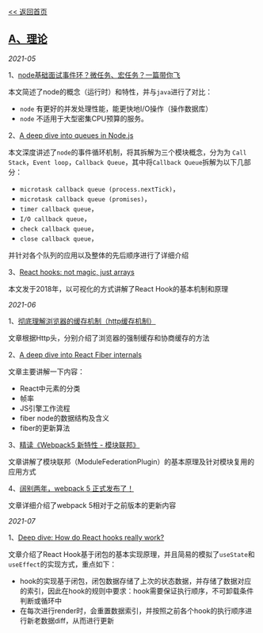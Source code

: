 [<< 返回首页](https://wolf-wolf.github.io/blog_record)

## [A、理论](https://wolf-wolf.github.io/blog_record/article/a_theory/index)

*2021-05*

1、[node基础面试事件环？微任务、宏任务？一篇带你飞](https://blog.csdn.net/eeewwwddd/article/details/80862682)

本文简述了node的概念（运行时）和特性，并与`java`进行了对比：
 - `node` 有更好的并发处理性能，能更快地I/O操作（操作数据库）
 - `node` 不适用于大型密集CPU预算的服务。

2、[A deep dive into queues in Node.js](https://blog.logrocket.com/a-deep-dive-into-queues-in-node-js/)

本文深度讲述了`node`的事件循环机制，将其拆解为三个模块概念，分为为 `Call Stack`，`Event loop`，`Callback Queue`，其中将`Callback Queue`拆解为以下几部分：
 - `microtask callback queue (process.nextTick)`，
 - `microtask callback queue (promises)`，
 - `timer callback queue`，
 - `I/O callback queue`，
 - `check callback queue`，
 - `close callback queue`，

并针对各个队列的应用以及整体的先后顺序进行了详细介绍

3、[React hooks: not magic, just arrays](https://medium.com/@ryardley/react-hooks-not-magic-just-arrays-cd4f1857236e)

本文发于2018年，以可视化的方式讲解了React Hook的基本机制和原理

*2021-06*

1、[彻底理解浏览器的缓存机制（http缓存机制）](https://www.cnblogs.com/chengxs/p/10396066.html)

文章根据Http头，分别介绍了浏览器的强制缓存和协商缓存的方法

2、[A deep dive into React Fiber internals](https://blog.logrocket.com/deep-dive-into-react-fiber-internals/)

文章主要讲解一下内容：

- React中元素的分类
- 帧率
- JS引擎工作流程
- fiber node的数据结构及含义
- fiber的更新算法

3、[精读《Webpack5 新特性 - 模块联邦》](https://zhuanlan.zhihu.com/p/115403616)

文章讲解了模块联邦（ModuleFederationPlugin）的基本原理及针对模块复用的应用方式

4、[阔别两年，webpack 5 正式发布了！](https://juejin.cn/post/6882663278712094727)

文章详细介绍了webpack 5相对于之前版本的更新内容

*2021-07*

1、[Deep dive: How do React hooks really work?](https://www.netlify.com/blog/2019/03/11/deep-dive-how-do-react-hooks-really-work/)

文章介绍了React Hook基于闭包的基本实现原理，并且简易的模拟了`useState`和`useEffect`的实现方式，重点如下：

- hook的实现基于闭包，闭包数据存储了上次的状态数据，并存储了数据对应的索引，因此在hook的规则中要求：hook需要保证执行顺序，不可卸载条件判断或循环中
- 在每次进行render时，会重置数据索引，并按照之前各个hook的执行顺序进行新老数据diff，从而进行更新

